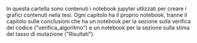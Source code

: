 In questa cartella sono contenuti i notebook jupyter utlizzati per creare i grafici contenuti nella tesi. Ogni capitolo ha il proprio notebook, 
tranne il capitolo sulle conclusioni che ha un notebook per la sezione sulla verifica del codice ("verifica_algoritmo") e un notebook per la sezione sulla stima del tasso di mutazione ("Risultati"). 
